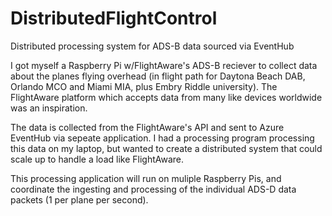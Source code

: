 # DistributedFlightControl
Distributed processing system for ADS-B data sourced via EventHub

I got myself a Raspberry Pi w/FlightAware's ADS-B reciever to collect data about the planes flying overhead 
(in flight path for Daytona Beach DAB, Orlando MCO and Miami MIA, plus Embry Riddle university). The FlightAware platform which 
accepts data from many like devices worldwide was an inspiration.

The data is collected from the FlightAware's API and sent to Azure EventHub via sepeate application. I had a processing program
processing this data on my laptop, but wanted to create a distributed system that could scale up to handle a load like FlightAware.

This processing application will run on muliple Raspberry Pis, and coordinate the ingesting and processing of the individual ADS-D 
data packets (1 per plane per second).
